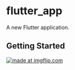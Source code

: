 # flutter_app

A new Flutter application.

## Getting Started

<a href="https://imgflip.com/gif/35jysf"><img src="https://i.imgflip.com/35jysf.gif" title="made at imgflip.com"/></a>
